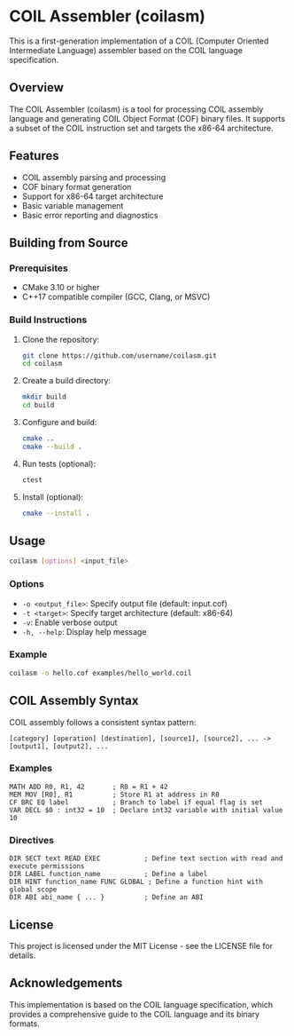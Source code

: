# COIL Assembler (coilasm)

This is a first-generation implementation of a COIL (Computer Oriented Intermediate Language) assembler based on the COIL language specification.

## Overview

The COIL Assembler (coilasm) is a tool for processing COIL assembly language and generating COIL Object Format (COF) binary files. It supports a subset of the COIL instruction set and targets the x86-64 architecture.

## Features

- COIL assembly parsing and processing
- COF binary format generation
- Support for x86-64 target architecture
- Basic variable management
- Basic error reporting and diagnostics

## Building from Source

### Prerequisites

- CMake 3.10 or higher
- C++17 compatible compiler (GCC, Clang, or MSVC)

### Build Instructions

1. Clone the repository:
   ```bash
   git clone https://github.com/username/coilasm.git
   cd coilasm
   ```

2. Create a build directory:
   ```bash
   mkdir build
   cd build
   ```

3. Configure and build:
   ```bash
   cmake ..
   cmake --build .
   ```

4. Run tests (optional):
   ```bash
   ctest
   ```

5. Install (optional):
   ```bash
   cmake --install .
   ```

## Usage

```bash
coilasm [options] <input_file>
```

### Options

- `-o <output_file>`: Specify output file (default: input.cof)
- `-t <target>`: Specify target architecture (default: x86-64)
- `-v`: Enable verbose output
- `-h, --help`: Display help message

### Example

```bash
coilasm -o hello.cof examples/hello_world.coil
```

## COIL Assembly Syntax

COIL assembly follows a consistent syntax pattern:

```
[category] [operation] [destination], [source1], [source2], ... -> [output1], [output2], ...
```

### Examples

```
MATH ADD R0, R1, 42       ; R0 = R1 + 42
MEM MOV [R0], R1          ; Store R1 at address in R0
CF BRC EQ label           ; Branch to label if equal flag is set
VAR DECL $0 : int32 = 10  ; Declare int32 variable with initial value 10
```

### Directives

```
DIR SECT text READ EXEC           ; Define text section with read and execute permissions
DIR LABEL function_name           ; Define a label
DIR HINT function_name FUNC GLOBAL ; Define a function hint with global scope
DIR ABI abi_name { ... }          ; Define an ABI
```

## License

This project is licensed under the MIT License - see the LICENSE file for details.

## Acknowledgements

This implementation is based on the COIL language specification, which provides a comprehensive guide to the COIL language and its binary formats.